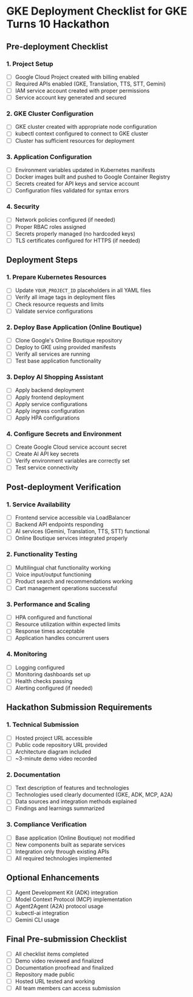 # GKE Deployment Checklist for GKE Turns 10 Hackathon

## Pre-deployment Checklist

### 1. Project Setup
- [ ] Google Cloud Project created with billing enabled
- [ ] Required APIs enabled (GKE, Translation, TTS, STT, Gemini)
- [ ] IAM service account created with proper permissions
- [ ] Service account key generated and secured

### 2. GKE Cluster Configuration
- [ ] GKE cluster created with appropriate node configuration
- [ ] kubectl context configured to connect to GKE cluster
- [ ] Cluster has sufficient resources for deployment

### 3. Application Configuration
- [ ] Environment variables updated in Kubernetes manifests
- [ ] Docker images built and pushed to Google Container Registry
- [ ] Secrets created for API keys and service account
- [ ] Configuration files validated for syntax errors

### 4. Security
- [ ] Network policies configured (if needed)
- [ ] Proper RBAC roles assigned
- [ ] Secrets properly managed (no hardcoded keys)
- [ ] TLS certificates configured for HTTPS (if needed)

## Deployment Steps

### 1. Prepare Kubernetes Resources
- [ ] Update `YOUR_PROJECT_ID` placeholders in all YAML files
- [ ] Verify all image tags in deployment files
- [ ] Check resource requests and limits
- [ ] Validate service configurations

### 2. Deploy Base Application (Online Boutique)
- [ ] Clone Google's Online Boutique repository
- [ ] Deploy to GKE using provided manifests
- [ ] Verify all services are running
- [ ] Test base application functionality

### 3. Deploy AI Shopping Assistant
- [ ] Apply backend deployment
- [ ] Apply frontend deployment
- [ ] Apply service configurations
- [ ] Apply ingress configuration
- [ ] Apply HPA configurations

### 4. Configure Secrets and Environment
- [ ] Create Google Cloud service account secret
- [ ] Create AI API key secrets
- [ ] Verify environment variables are correctly set
- [ ] Test service connectivity

## Post-deployment Verification

### 1. Service Availability
- [ ] Frontend service accessible via LoadBalancer
- [ ] Backend API endpoints responding
- [ ] AI services (Gemini, Translation, TTS, STT) functional
- [ ] Online Boutique services integrated properly

### 2. Functionality Testing
- [ ] Multilingual chat functionality working
- [ ] Voice input/output functioning
- [ ] Product search and recommendations working
- [ ] Cart management operations successful

### 3. Performance and Scaling
- [ ] HPA configured and functional
- [ ] Resource utilization within expected limits
- [ ] Response times acceptable
- [ ] Application handles concurrent users

### 4. Monitoring
- [ ] Logging configured
- [ ] Monitoring dashboards set up
- [ ] Health checks passing
- [ ] Alerting configured (if needed)

## Hackathon Submission Requirements

### 1. Technical Submission
- [ ] Hosted project URL accessible
- [ ] Public code repository URL provided
- [ ] Architecture diagram included
- [ ] ~3-minute demo video recorded

### 2. Documentation
- [ ] Text description of features and technologies
- [ ] Technologies used clearly documented (GKE, ADK, MCP, A2A)
- [ ] Data sources and integration methods explained
- [ ] Findings and learnings summarized

### 3. Compliance Verification
- [ ] Base application (Online Boutique) not modified
- [ ] New components built as separate services
- [ ] Integration only through existing APIs
- [ ] All required technologies implemented

## Optional Enhancements
- [ ] Agent Development Kit (ADK) integration
- [ ] Model Context Protocol (MCP) implementation
- [ ] Agent2Agent (A2A) protocol usage
- [ ] kubectl-ai integration
- [ ] Gemini CLI usage

## Final Pre-submission Checklist
- [ ] All checklist items completed
- [ ] Demo video reviewed and finalized
- [ ] Documentation proofread and finalized
- [ ] Repository made public
- [ ] Hosted URL tested and working
- [ ] All team members can access submission
